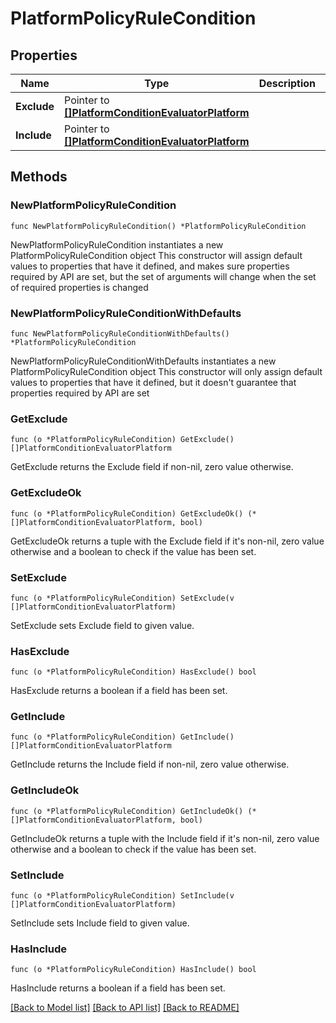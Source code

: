 # PlatformPolicyRuleCondition

## Properties

Name | Type | Description | Notes
------------ | ------------- | ------------- | -------------
**Exclude** | Pointer to [**[]PlatformConditionEvaluatorPlatform**](PlatformConditionEvaluatorPlatform.md) |  | [optional] 
**Include** | Pointer to [**[]PlatformConditionEvaluatorPlatform**](PlatformConditionEvaluatorPlatform.md) |  | [optional] 

## Methods

### NewPlatformPolicyRuleCondition

`func NewPlatformPolicyRuleCondition() *PlatformPolicyRuleCondition`

NewPlatformPolicyRuleCondition instantiates a new PlatformPolicyRuleCondition object
This constructor will assign default values to properties that have it defined,
and makes sure properties required by API are set, but the set of arguments
will change when the set of required properties is changed

### NewPlatformPolicyRuleConditionWithDefaults

`func NewPlatformPolicyRuleConditionWithDefaults() *PlatformPolicyRuleCondition`

NewPlatformPolicyRuleConditionWithDefaults instantiates a new PlatformPolicyRuleCondition object
This constructor will only assign default values to properties that have it defined,
but it doesn't guarantee that properties required by API are set

### GetExclude

`func (o *PlatformPolicyRuleCondition) GetExclude() []PlatformConditionEvaluatorPlatform`

GetExclude returns the Exclude field if non-nil, zero value otherwise.

### GetExcludeOk

`func (o *PlatformPolicyRuleCondition) GetExcludeOk() (*[]PlatformConditionEvaluatorPlatform, bool)`

GetExcludeOk returns a tuple with the Exclude field if it's non-nil, zero value otherwise
and a boolean to check if the value has been set.

### SetExclude

`func (o *PlatformPolicyRuleCondition) SetExclude(v []PlatformConditionEvaluatorPlatform)`

SetExclude sets Exclude field to given value.

### HasExclude

`func (o *PlatformPolicyRuleCondition) HasExclude() bool`

HasExclude returns a boolean if a field has been set.

### GetInclude

`func (o *PlatformPolicyRuleCondition) GetInclude() []PlatformConditionEvaluatorPlatform`

GetInclude returns the Include field if non-nil, zero value otherwise.

### GetIncludeOk

`func (o *PlatformPolicyRuleCondition) GetIncludeOk() (*[]PlatformConditionEvaluatorPlatform, bool)`

GetIncludeOk returns a tuple with the Include field if it's non-nil, zero value otherwise
and a boolean to check if the value has been set.

### SetInclude

`func (o *PlatformPolicyRuleCondition) SetInclude(v []PlatformConditionEvaluatorPlatform)`

SetInclude sets Include field to given value.

### HasInclude

`func (o *PlatformPolicyRuleCondition) HasInclude() bool`

HasInclude returns a boolean if a field has been set.


[[Back to Model list]](../README.md#documentation-for-models) [[Back to API list]](../README.md#documentation-for-api-endpoints) [[Back to README]](../README.md)


